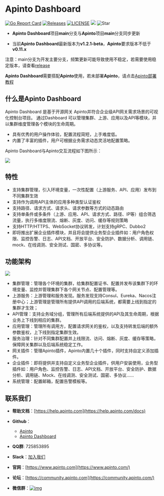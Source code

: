 # Apinto Dashboard

<div class="[&>p]-flex [&>p]-gap-2">

[![Go Report Card](https://goreportcard.com/badge/github.com/eolinker/apinto-dashboard)](https://goreportcard.com/report/github.com/eolinker/apinto-dashboard) [![Releases](https://img.shields.io/github/release/eolinker/apinto-dashboard/all.svg?style=flat-square)](https://github.com/eolinker/apinto-dashboard/releases) [![LICENSE](https://img.shields.io/github/license/eolinker/Apinto-dashboard.svg?style=flat-square)](https://github.com/eolinker/apinto-dashboard/blob/main/LICENSE) ![](https://shields.io/github/downloads/eolinker/apinto-dashboard/total) ![Star](https://img.shields.io/github/stars/eolinker/apinto-dashboard)

</div>

* **Apinto Dashboard**项目**main**分支与**Apinto**项目**main**分支同步更新

* 当前**Apinto Dashboard**最新版本为**v1.2.1-beta**，**Apinto**要求版本不低于**v0.11.x**

注意：main分支为开发主要分支，频繁更新可能导致使用不稳定，若需要使用稳定版本，请查看[release](https://github.com/eolinker/apinto-dashboard/releases)

**Apinto Dashboard**需要搭配**Apinto**使用，若未部署**Apinto**，请点击[Apinto部署教程](/docs/apinto/quick/arrange)


## 什么是Apinto Dashboard
Apinto Dashboard 是基于开源网关 Apinto并符合企业级API网关需求场景的可视化控制台项目。 通过Dashboard 可以管理集群、上游、应用以及API等模块，并以集群维度管理各个模块的生命周期。
* 具有优秀的用户操作体验，配置流程简短，上手难度低。
* 内置了丰富的插件，用户可根据业务需求动态灵活地配置策略。

Apinto Dashboard与Apinto交互流程如下图所示：

![](http://data.eolinker.com/course/v3yCfe42a214660debc1f01d54e19b12fe088b1247a4859.png)



## 特性
- 支持集群管理，引入环境变量，一次性配置（上游服务、API、应用）发布到不同集群生效
- 支持作为调用API主体的应用多种类型认证鉴权
- 支持路径、请求方式、请求头、请求参数等方式的动态路由
- 支持单条件或多条件（上游、应用、API、请求方式、路径、IP等）组合筛选流量，执行多维度限流、熔断、灰度、访问、缓存等规则策略
- 支持HTTP/HTTPS、WebSocket协议转发，计划支持gRPC、Dubbo2
- 即将推出扩展企业插件模块，并且将会提供业务型企业插件如：用户角色权限、监控告警、日志、API文档、开放平台、安全防护、数据分析、调用链、mock、在线调测、安全测试、国密、多协议等。 

## 功能架构

![](http://data.eolinker.com/course/Bs8aPeWb5689ed409aea6d56216c489b01580a98a297e94.png)
* 集群管理：管理各个环境的集群，给集群配置证书、配置并发布该集群下的环境变量、监控并管理集群下各个网关节点、配置管理等。
* 上游服务：上游管理和服务发现。服务发现支持Consul、Eureka、Nacos注册中心；上游管理是管理所有提供API调用的后端系统，都需要上线到指定的集群才生效；
* API管理：支持业务域分组，管理所有后端系统提供的API及其生命周期，根据业务上下线到相应的集群。
* 应用管理：管理所有调用方，配置请求网关的鉴权，以及支持转发后端的额外参数鉴权，上下线到指定集群生效。
* 服务治理：针对不同集群配置并上线限流、访问、熔断、灰度、缓存等策略，保障网关集群以及后端系统稳定工作。
* 网关插件：管理Apinto插件，Apinto内置几十个插件，同时支持自定义添加插件。
* 企业插件：即将提供并支持自定义业务型企业插件，供用户安装使用，业务型插件如：用户角色、监控告警、日志、API文档、开放平台、安全防护、数据分析、调用链、Mock、在线调测、安全测试、国密、多协议……
* 系统管理：配置邮箱，配置告警模板等。

## 联系我们
- **帮助文档**：[https://help.apinto.com](https://help.apinto.com/docs)

- **Github**：
    - [Apinto](https://github.com/eolinker/apinto)
    - [Apinto Dashboard](https://github.com/eolinker/apinto-dashboard)

- **QQ群**: 725853895

- **Slack**：[加入我们](https://join.slack.com/t/slack-zer6755/shared_invite/zt-u7wzqp1u-aNA0XK9Bdb3kOpN03jRmYQ)

- **官网**：[https://www.apinto.com](https://www.apinto.com/)

- **论坛**：[https://community.apinto.com](https://community.apinto.com/)

- **微信群**：[![img](https://user-images.githubusercontent.com/25589530/149860447-5879437b-3cda-4833-aee3-69a2e538e85d.png)](https://user-images.githubusercontent.com/25589530/149860447-5879437b-3cda-4833-aee3-69a2e538e85d.png)
